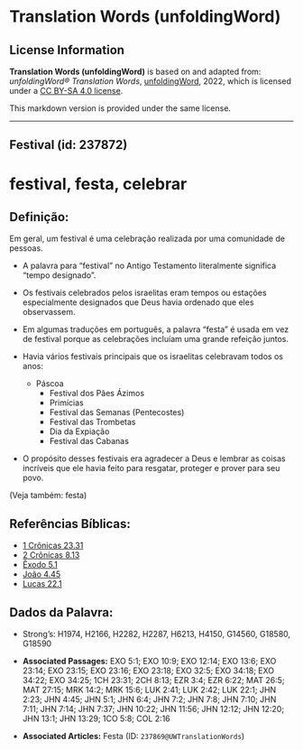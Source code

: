 # Translation Words (unfoldingWord)

## License Information

**Translation Words (unfoldingWord)** is based on and adapted from: _unfoldingWord® Translation Words_, [unfoldingWord](https://unfoldingword.org/utw), 2022, which is licensed under a [CC BY-SA 4.0 license](https://creativecommons.org/licenses/by-sa/4.0/legalcode.en).

This markdown version is provided under the same license.



--------------------------------

## Festival (id: 237872)

festival, festa, celebrar
=========================

Definição:
----------

Em geral, um festival é uma celebração realizada por uma comunidade de pessoas.

* A palavra para “festival” no Antigo Testamento literalmente significa “tempo designado”.
* Os festivais celebrados pelos israelitas eram tempos ou estações especialmente designados que Deus havia ordenado que eles observassem.
* Em algumas traduções em português, a palavra “festa” é usada em vez de festival porque as celebrações incluíam uma grande refeição juntos.
* Havia vários festivais principais que os israelitas celebravam todos os anos:

    + Páscoa
        + Festival dos Pães Ázimos
        + Primícias
        + Festival das Semanas (Pentecostes)
        + Festival das Trombetas
        + Dia da Expiação
        + Festival das Cabanas
* O propósito desses festivais era agradecer a Deus e lembrar as coisas incríveis que ele havia feito para resgatar, proteger e prover para seu povo.

(Veja também: festa)

Referências Bíblicas:
---------------------

* [1 Crônicas 23\.31](https://ref.ly/1Chr23:31)
* [2 Crônicas 8\.13](https://ref.ly/2Chr8:13)
* [Êxodo 5\.1](https://ref.ly/Exod5:1)
* [João 4\.45](https://ref.ly/John4:45)
* [Lucas 22\.1](https://ref.ly/Luke22:1)

Dados da Palavra:
-----------------

* Strong’s: H1974, H2166, H2282, H2287, H6213, H4150, G14560, G18580, G18590

* **Associated Passages:** EXO 5:1; EXO 10:9; EXO 12:14; EXO 13:6; EXO 23:14; EXO 23:15; EXO 23:16; EXO 23:18; EXO 32:5; EXO 34:18; EXO 34:22; EXO 34:25; 1CH 23:31; 2CH 8:13; EZR 3:4; EZR 6:22; MAT 26:5; MAT 27:15; MRK 14:2; MRK 15:6; LUK 2:41; LUK 2:42; LUK 22:1; JHN 2:23; JHN 4:45; JHN 5:1; JHN 6:4; JHN 7:2; JHN 7:8; JHN 7:10; JHN 7:11; JHN 7:14; JHN 7:37; JHN 10:22; JHN 11:56; JHN 12:12; JHN 12:20; JHN 13:1; JHN 13:29; 1CO 5:8; COL 2:16
* **Associated Articles:** Festa (ID: `237869@UWTranslationWords`)

